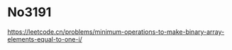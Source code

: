 # No3191

<https://leetcode.cn/problems/minimum-operations-to-make-binary-array-elements-equal-to-one-i/>
